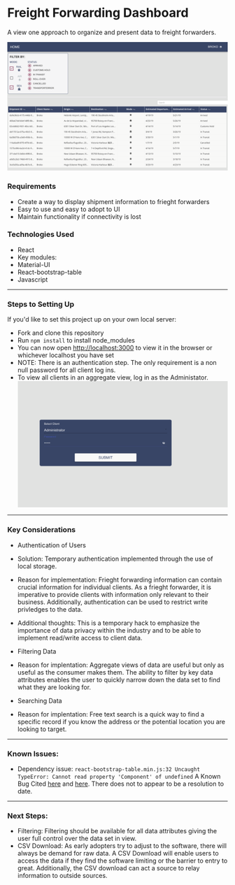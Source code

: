 # Freight Forwarding Dashboard

A view one approach to organize and present data to freight forwarders.

![](dashboard.png)

### Requirements

- Create a way to display shipment information to frieght forwarders
- Easy to use and easy to adopt to UI
- Maintain functionality if connectivity is lost

### Technologies Used

- React
- Key modules:
- Material-UI
- React-bootstrap-table
- Javascript

---

### Steps to Setting Up

If you'd like to set this project up on your own local server:

- Fork and clone this repository
- Run `npm install` to install node_modules
- You can now open [http://localhost:3000](http://localhost:3000) to view it in the browser or whichever localhost you have set
- NOTE: There is an authentication step. The only requirement is a non null password for all client log ins.
- To view all clients in an aggregate view, log in as the Administator.
  ![](login.png)

---

### Key Considerations

- Authentication of Users
- Solution: Temporary authentication implemented through the use of local storage.
- Reason for implementation: Frieght forwarding information can contain crucial information for individual clients. As a frieght forwarder, it is imperative to provide clients with information only relevant to their business. Additionally, authentication can be used to restrict write privledges to the data.
- Additional thoughts: This is a temporary hack to emphasize the importance of data privacy within the industry and to be able to implement read/write access to client data.

- Filtering Data
- Reason for implentation: Aggregate views of data are useful but only as useful as the consumer makes them. The ability to filter by key data attributes enables the user to quickly narrow down the data set to find what they are looking for.

- Searching Data
- Reason for implentation: Free text search is a quick way to find a specific record if you know the address or the potential location you are looking to target.

---

### Known Issues:

- Dependency issue: `react-bootstrap-table.min.js:32 Uncaught TypeError: Cannot read property 'Component' of undefined`
  A
  Known Bug Cited [here](https://github.com/AllenFang/react-bootstrap-table/issues/944) and [here](https://github.com/AllenFang/react-bootstrap-table/issues/1042). There does not to appear to be a resolution to date.

---

### Next Steps:

- Filtering: Filtering should be available for all data attributes giving the user full control over the data set in view.
- CSV Download: As early adopters try to adjust to the software, there will always be demand for raw data. A CSV Download will enable users to access the data if they find the software limiting or the barrier to entry to great. Additionally, the CSV download can act a source to relay information to outside sources.
